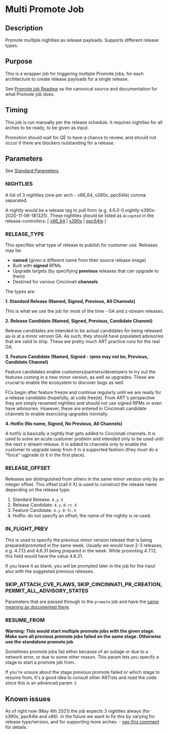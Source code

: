 # Multi Promote Job

## Description

Promote multiple nightlies as release payloads. Supports different release types.

## Purpose

This is a wrapper job for triggering multiple Promote jobs, for each architecture
to create release payloads for a single release. 

See [Promote job Readme](../promote/README.md) as the canonical source and documentation
for what Promote job does.

## Timing

This job is run manually per the release schedule. It requires nightlies for
all arches to be ready, to be given as input. 

Promotion should wait for QE to have a chance to review, and should not occur
if there are blockers outstanding for a release.

## Parameters

See [Standard Parameters](/jobs/README.md#standard-parameters).


### NIGHTLIES

A list of 3 nightlies (one per arch - x86_64, s390x, ppc64le) comma separated.

A nightly would be a release tag to pull from (e.g. 4.6.0-0.nightly-s390x-2020-11-06-181325).
These nightlies should be listed as `Accepted` in the release-controllers: \[
  [x86\_64](https://amd64.ocp.releases.ci.openshift.org/) |
  [s390x](https://s390x.ocp.releases.ci.openshift.org/) |
  [ppc64le](https://ppc64le.ocp.releases.ci.openshift.org/)
  \]

### RELEASE\_TYPE

This specifies what type of release to publish for customer use. Releases may be:

* **named** (given a different name from their source release image)
* Built with **signed** RPMs
* Upgrade targets (by specifying **previous** releases that can upgrade to them)
* Destined for various Cincinnati **channels**

The types are:

**1. Standard Release (Named, Signed, Previous, All Channels)**

This is what we use the job for most of the time - GA and z-stream releases.

**2. Release Candidate (Named, Signed, Previous, Candidate Channel)**

Release candidates are intended to be actual candidates for being released
as-is at a minor version GA. As such, they should have populated advisories
that are valid to ship. These are pretty much ART practice runs for the real
GA.

**3. Feature Candidate (Named, Signed - rpms may not be, Previous, Candidate Channel)**

Feature candidates enable customers/partners/developers to try out the features
coming in a new minor version, as well as upgrades. These are crucial to enable
the ecosystem to discover bugs as well.

FCs begin after feature freeze and continue regularly until we are ready for a
release candidate (hopefully, at code freeze). From ART's perspective they are
simply renamed nightlies and should not use signed RPMs or even have
advisories. However, these are entered in Cincinnati candidate channels to
enable exercising upgrades normally.

**4. Hotfix (No name, Signed, No Previous, All Channels)**

A hotfix is basically a nightly that gets added to Cincinnati channels. It is
used to solve an acute customer problem and intended only to be used until the
next z-stream release. It is added to channels only to enable the customer to
upgrade *away* from it in a supported fashion (they must do a "force" ugprade
*to* it in the first place).

### RELEASE\_OFFSET

Releases are distinguished from others in the same minor version only by an integer offset.
This offset (call it X) is used to construct the release name depending on the release type:

1. Standard Release: `4.y.X`
2. Release Candidate: `4.y.0-rc.X`
3. Feature Candidate: `4.y.0-fc.X`
4. Hotfix: do not specify an offset; the name of the nightly is re-used.

### IN\_FLIGHT\_PREV

This is used to specify the previous minor version release that is being prepared/promoted
in the same week. Usually we would have 2-3 releases, e.g. 4.7.13 and 4.6.31 being prepared
in the week. While promoting 4.7.13, this field would have the value 4.6.31.

If you leave it as blank, you will be prompted later in the job for the input also with the 
suggested previous releases.

### SKIP\_ATTACH\_CVE\_FLAWS, SKIP\_CINCINNATI\_PR\_CREATION, PERMIT\_ALL\_ADVISORY\_STATES

Parameters that are passed through to the `promote` job and have the
[same meaning as documented there](../promote/README.md).

### RESUME\_FROM

**Warning: This would start multiple promote jobs with the given stage. Make sure all previous promote jobs failed on the same stage. Otherwise use the standalone promote job**

Sometimes promote jobs fail either because of an outage or due to a network error,
or due to some other reason. This param lets you specify a stage to start a promote
job from.

If you're unsure about the stage previous promote failed or which stage to resume from, 
it's a good idea to consult other ARTists and read the code since this is an 
advanced param :)

## Known issues
As of right now (May 4th 2021) the job expects 3 nightlies always (for s390x, ppc64le and x86). In the future we want to fix this by varying for release type/version, and for supporting more arches. - [see this comment](https://github.com/openshift/aos-cd-jobs/pull/2606#discussion_r625391662) for details.
